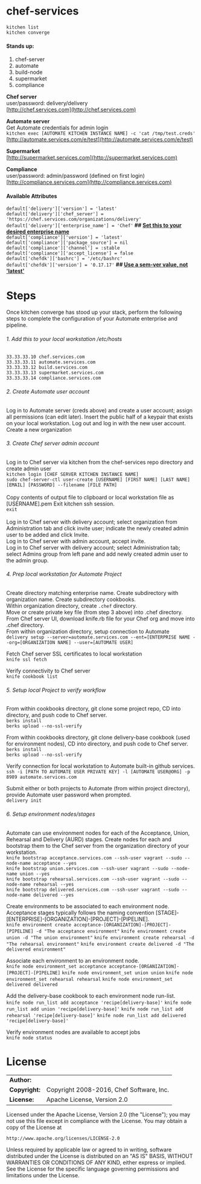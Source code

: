 # chef-services
```
kitchen list
kitchen converge
```
#### Stands up:

1. chef-server
2. automate
3. build-node
4. supermarket
5. compliance

<b>Chef server</b><br>
user/password: delivery/delivery<br>
[http://chef.services.com](http://chef.services.com)

<b>Automate server</b><br>
Get Automate credentials for admin login<br>
`kitchen exec [AUTOMATE KITCHEN INSTANCE NAME] -c 'cat /tmp/test.creds'`<br>
[http://automate.services.com/e/test](http://automate.services.com/e/test)

<b>Supermarket</b><br>
[http://supermarket.services.com](http://supermarket.services.com)

<b>Compliance</b><br>
user/password: admin/password (defined on first login)<br>
[http://compliance.services.com](http://compliance.services.com)


#### Available Attributes
`default['delivery']['version'] = 'latest'`<br>
`default['delivery']['chef_server'] = 'https://chef.services.com/organizations/delivery'`<br>
`default['delivery']['enterprise_name'] = 'Chef'`<b> ## <u>Set this to your desired enterprise name</b></u><br>
`default['compliance']['version'] = 'latest'`<br>
`default['compliance']['package_source'] = nil`<br>
`default['compliance']['channel'] = :stable`<br>
`default['compliance']['accept_license'] = false`<br>
`default['chefdk']['bashrc'] = '/etc/bashrc'`<br>
`default['chefdk']['version'] = '0.17.17'` <b>## <u>Use a sem-ver value, not 'latest'</b></u>

# Steps
Once kitchen converge has stood up your stack, perform the following steps to complete the configuration of your Automate enterprise and pipeline.

###### 1. Add this to your local workstation /etc/hosts
```
33.33.33.10 chef.services.com
33.33.33.11 automate.services.com
33.33.33.12 build.services.com
33.33.33.13 supermarket.services.com
33.33.33.14 compliance.services.com
```

###### 2. Create Automate user account
Log in to Automate server (creds above) and create a user account; assign all permissions (can edit later).
Insert the public half of a keypair that exists on your local workstation.
Log out and log in with the new user account.
Create a new organization

###### 3. Create Chef server admin account
Log in to Chef server via kitchen from the chef-services repo directory and create admin user<br>
`kitchen login [CHEF SERVER KITCHEN INSTANCE NAME]`<br>
`sudo chef-server-ctl user-create [USERNAME] [FIRST NAME] [LAST NAME] [EMAIL] [PASSWORD] --filename [FILE PATH]
`<br><br>
Copy contents of output file to clipboard or local workstation file as [USERNAME].pem
Exit kitchen ssh session.<br>
`exit`<br><br>
Log in to Chef server with delivery account; select organization from Administration tab and click invite user; indicate the newly created admin user to be added and click Invite.<br>
Log in to Chef server with admin account, accept invite.<br>
Log in to Chef server with delivery account; select Administration tab; select Admins group from left pane and add newly created admin user to the admin group.<br>


###### 4. Prep local workstation for Automate Project
Create directory matching enterprise name. Create subdirectory with organization name. Create subdirectory cookbooks.<br>
Within organization directory, create `.chef` directory.<br>
Move or create private key file (from step 3 above) into .chef directory.<br>
From Chef server UI, download knife.rb file for your Chef org and move into .chef directory.<br>
From within organization directory, setup connection to Automate<br>
`delivery setup --server=automate.services.com --ent=[ENTERPRISE NAME --org=[ORGANIZATION NAME] --user=[AUTOMATE USER]`<br>

Fetch Chef server SSL certificates to local workstation<br>
`knife ssl fetch`<br>

Verify connectivity to Chef server<br>
`knife cookbook list`<br>

###### 5. Setup local Project to verify workflow
From within cookbooks directory, git clone some project repo, CD into directory, and push code to Chef server.<br>
`berks install`<br>
`berks upload --no-ssl-verify`<br>

From within cookbooks directory, git clone delivery-base cookbook (used for environment nodes), CD into directory, and push code to Chef server.<br>
`berks install`<br>
`berks upload --no-ssl-verify`<br>

Verify connection for local workstation to Automate built-in github services.<br>
`ssh -i [PATH TO AUTOMATE USER PRIVATE KEY] -l [AUTOMATE USER@ORG] -p 8989 automate.services.com`<br>

Submit either or both projects to Automate (from within project directory), provide Automate user password when prompted.<br>
`delivery init`<br>

###### 6. Setup environment nodes/stages
Automate can use environment nodes for each of the Acceptance, Union, Rehearsal and Delivery (AURD) stages. Create nodes for each and bootstrap them to the Chef server from the organization directory of your workstation.<br>
`knife bootstrap acceptance.services.com --ssh-user vagrant --sudo --node-name acceptance --yes`<br>
`knife bootstrap union.services.com --ssh-user vagrant --sudo --node-name union --yes`<br>
`knife bootstrap rehearsal.services.com --ssh-user vagrant --sudo --node-name rehearsal --yes`<br>
`knife bootstrap delivered.services.com --ssh-user vagrant --sudo --node-name delivered --yes`<br>

Create environments to be associated to each environment node. Acceptance stages typically follows the naming convention [STAGE]-[ENTERPRISE]-[ORGANIZATION]-[PROJECT]-[PIPELINE].<br>
`knife environment create acceptance-[ORGANIZATION]-[PROJECT]-[PIPELINE] -d "The acceptance environment"`
`knife environment create union -d "The union environment"`
`knife environment create rehearsal -d "The rehearsal environment"`
`knife environment create delivered -d "The delivered environment"`<br>

Associate each environment to an environment node.<br>
`knife node environment_set acceptance acceptance-[ORGANIZATION]-[PROJECT]-[PIPELINE]`
`knife node environment_set union union`
`knife node environment_set rehearsal rehearsal`
`knife node environment_set delivered delivered`<br>

Add the delivery-base cookbook to each environment node run-list.<br>
`knife node run_list add acceptance 'recipe[delivery-base]'`
`knife node run_list add union 'recipe[delivery-base]'`
`knife node run_list add rehearsal 'recipe[delivery-base]'`
`knife node run_list add delivered 'recipe[delivery-base]'`

Verify environment nodes are available to accept jobs<br>
`knife node status`

# License

|                      |                                          |
|:---------------------|:-----------------------------------------|
| **Author:**          |
| **Copyright:**       | Copyright 2008-2016, Chef Software, Inc.
| **License:**         | Apache License, Version 2.0

Licensed under the Apache License, Version 2.0 (the "License");
you may not use this file except in compliance with the License.
You may obtain a copy of the License at

    http://www.apache.org/licenses/LICENSE-2.0

Unless required by applicable law or agreed to in writing, software
distributed under the License is distributed on an "AS IS" BASIS,
WITHOUT WARRANTIES OR CONDITIONS OF ANY KIND, either express or implied.
See the License for the specific language governing permissions and
limitations under the License.
